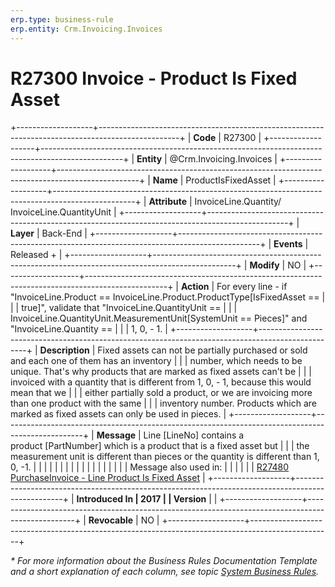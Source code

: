 ```yaml
---
erp.type: business-rule
erp.entity: Crm.Invoicing.Invoices
---
```


# R27300 Invoice - Product Is Fixed Asset
+-------------------+--------------------------------------------------------------------------------------------------+
| **Code**          | R27300                                                                                           |
+-------------------+--------------------------------------------------------------------------------------------------+
| **Entity**        | @Crm.Invoicing.Invoices                                                                          |
+-------------------+--------------------------------------------------------------------------------------------------+
| **Name**          | ProductIsFixedAsset                                                                              |
+-------------------+--------------------------------------------------------------------------------------------------+
| **Attribute**     | InvoiceLine.Quantity/ InvoiceLine.QuantityUnit                                                   |
+-------------------+--------------------------------------------------------------------------------------------------+
| **Layer**         | Back-End                                                                                         |
+-------------------+--------------------------------------------------------------------------------------------------+
| **Events**        | Released +                                                                                       |
+-------------------+--------------------------------------------------------------------------------------------------+
| **Modify**        | NO                                                                                               |
+-------------------+--------------------------------------------------------------------------------------------------+
| **Action**        | For every line - if \"InvoiceLine.Product == InvoiceLine.Product.ProductType\[IsFixedAsset ==    |
|                   | true\]\", validate that \"InvoiceLine.QuantityUnit ==                                            |
|                   | InvoiceLine.QuantityUnit.MeasurementUnit\[SystemUnit == Pieces\]\" and \"InvoiceLine.Quantity == |
|                   | 1, 0, - 1.                                                                                       |
+-------------------+--------------------------------------------------------------------------------------------------+
| **Description**   | Fixed assets can not be partially purchased or sold and each one of them has an inventory        |
|                   | number, which needs to be unique. That\'s why products that are marked as fixed assets can\'t be |
|                   | invoiced with a quantity that is different from 1, 0, - 1, because this would mean that we       |
|                   | either partially sold a product, or we are invoicing more than one product with the same         |
|                   | inventory number. Products which are marked as fixed assets can only be used in pieces.          |
+-------------------+--------------------------------------------------------------------------------------------------+
| **Message**       | Line \[LineNo\] contains a product \[PartNumber\] which is a product that is a fixed asset but   |
|                   | the measurement unit is different than pieces or the quantity is different than 1, 0, -1.        |
|                   |                                                                                                  |
|                   |                                                                                                  |
|                   |                                                                                                  |
|                   |                                                                                                  |
|                   |                                                                                                  |
|                   | Message also used in:                                                                            |
|                   |                                                                                                  |
|                   | [R27480 PurchaseInvoice - Line Product Is Fixed Asset](R27480.md)                                |
+-------------------+--------------------------------------------------------------------------------------------------+
| **Introduced In   | 2017                                                                                             |
| Version**         |                                                                                                  |
+-------------------+--------------------------------------------------------------------------------------------------+
| **Revocable**     | NO                                                                                               |
+-------------------+--------------------------------------------------------------------------------------------------+

*\* For more information about the Business Rules Documentation Template and a short explanation of each column, see
topic [System Business Rules](../templates/template-description-system-business-rules.md).*
